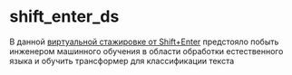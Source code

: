 # shift_enter_ds

В данной [виртуальной стажировке от Shift+Enter](https://shift.changellenge.com/mtc/data-scientist) предстояло побыть инженером машинного обучения в области обработки естественного языка и обучить трансформер для классификации текста
